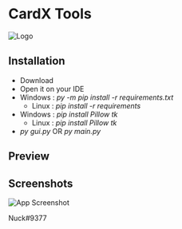 
# CardX Tools




![Logo](https://daspeller4.xyz/file/426/c612b9b437303c869519f812a9967290/uwp1057927.jpeg)




## Installation

+ Download
+ Open it on your IDE
+ Windows : *py -m pip install -r requirements.txt*
    + Linux : *pip install -r requirements*
+ Windows : *pip install Pillow tk*
     + Linux : *pip install Pillow tk*
+ *py gui.py* OR *py main.py*

## Preview




## Screenshots

![App Screenshot](https://daspeller4.xyz/file/426/f8ee9a0bc6be7f9f58eeb763f9f4fb20/lTbu5ut.png)

Nuck#9377

